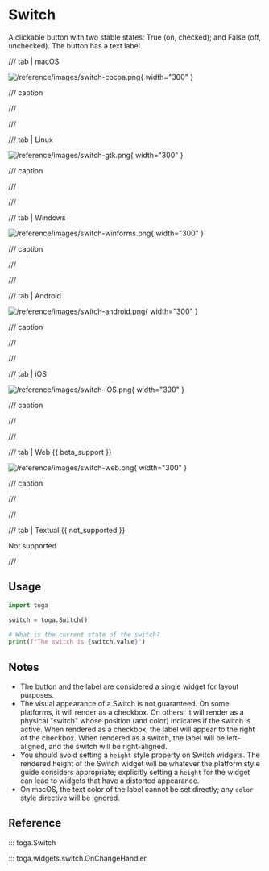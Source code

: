 # Switch

A clickable button with two stable states: True (on, checked); and False
(off, unchecked). The button has a text label.

/// tab | macOS

![/reference/images/switch-cocoa.png](/reference/images/switch-cocoa.png){ width="300" }

/// caption

///


<!-- TODO: Update alt text -->

///

/// tab | Linux

![/reference/images/switch-gtk.png](/reference/images/switch-gtk.png){ width="300" }

/// caption

///


<!-- TODO: Update alt text -->

///

/// tab | Windows

![/reference/images/switch-winforms.png](/reference/images/switch-winforms.png){ width="300" }

/// caption

///


<!-- TODO: Update alt text -->

///

/// tab | Android

![/reference/images/switch-android.png](/reference/images/switch-android.png){ width="300" }

/// caption

///


<!-- TODO: Update alt text -->

///

/// tab | iOS

![/reference/images/switch-iOS.png](/reference/images/switch-iOS.png){ width="300" }

/// caption

///


<!-- TODO: Update alt text -->

///

/// tab | Web {{ beta_support }}

![/reference/images/switch-web.png](/reference/images/switch-web.png){ width="300" }

/// caption

///


<!-- TODO: Update alt text -->

///

/// tab | Textual {{ not_supported }}

Not supported

///

## Usage

```python
import toga

switch = toga.Switch()

# What is the current state of the switch?
print(f"The switch is {switch.value}")
```

## Notes

- The button and the label are considered a single widget for layout
  purposes.
- The visual appearance of a Switch is not guaranteed. On some
  platforms, it will render as a checkbox. On others, it will render as
  a physical "switch" whose position (and color) indicates if the switch
  is active. When rendered as a checkbox, the label will appear to the
  right of the checkbox. When rendered as a switch, the label will be
  left-aligned, and the switch will be right-aligned.
- You should avoid setting a `height` style property on Switch widgets.
  The rendered height of the Switch widget will be whatever the platform
  style guide considers appropriate; explicitly setting a `height` for
  the widget can lead to widgets that have a distorted appearance.
- On macOS, the text color of the label cannot be set directly; any
  `color` style directive will be ignored.

## Reference

::: toga.Switch

::: toga.widgets.switch.OnChangeHandler
